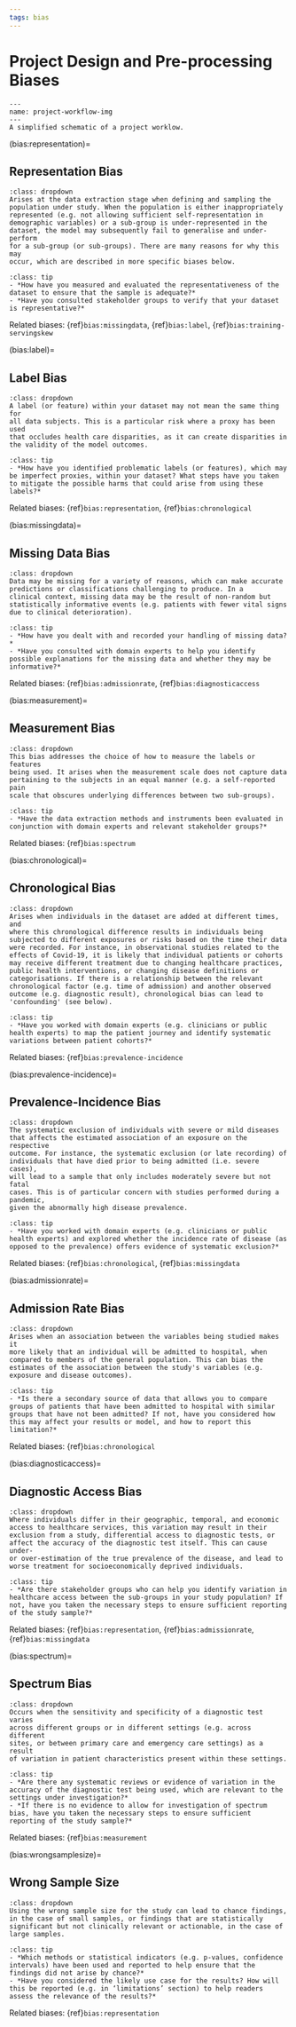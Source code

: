 ```yaml
---
tags: bias
---
```


# Project Design and Pre-processing Biases

```{figure} /images/p.png
---
name: project-workflow-img
---
A simplified schematic of a project worklow.
```

(bias:representation)=
## Representation Bias

```{admonition} Definition
:class: dropdown
Arises at the data extraction stage when defining and sampling the
population under study. When the population is either inappropriately
represented (e.g. not allowing sufficient self-representation in
demographic variables) or a sub-group is under-represented in the
dataset, the model may subsequently fail to generalise and under-perform
for a sub-group (or sub-groups). There are many reasons for why this may
occur, which are described in more specific biases below.
```

```{admonition} Deliberative Prompts
:class: tip
- *How have you measured and evaluated the representativeness of the dataset to ensure that the sample is adequate?*
- *Have you consulted stakeholder groups to verify that your dataset is representative?*
```

Related biases: {ref}`bias:missingdata`, {ref}`bias:label`, {ref}`bias:training-servingskew`

(bias:label)=
## Label Bias

```{admonition} Definition
:class: dropdown
A label (or feature) within your dataset may not mean the same thing for
all data subjects. This is a particular risk where a proxy has been used
that occludes health care disparities, as it can create disparities in
the validity of the model outcomes.
```

```{admonition} Deliberative Prompts
:class: tip
- *How have you identified problematic labels (or features), which may be imperfect proxies, within your dataset? What steps have you taken to mitigate the possible harms that could arise from using these labels?*
```

Related biases: {ref}`bias:representation`, {ref}`bias:chronological`

(bias:missingdata)=
## Missing Data Bias

```{admonition} Definition
:class: dropdown
Data may be missing for a variety of reasons, which can make accurate predictions or classifications challenging to produce. In a
clinical context, missing data may be the result of non-random but
statistically informative events (e.g. patients with fewer vital signs
due to clinical deterioration).
```

```{admonition} Deliberative Prompts
:class: tip
- *How have you dealt with and recorded your handling of missing data?*
- *Have you consulted with domain experts to help you identify possible explanations for the missing data and whether they may be informative?*
```

Related biases: {ref}`bias:admissionrate`, {ref}`bias:diagnosticaccess`

(bias:measurement)=
## Measurement Bias

```{admonition} Definition
:class: dropdown
This bias addresses the choice of how to measure the labels or features
being used. It arises when the measurement scale does not capture data
pertaining to the subjects in an equal manner (e.g. a self-reported pain
scale that obscures underlying differences between two sub-groups).
```

```{admonition} Deliberative Prompts
:class: tip
- *Have the data extraction methods and instruments been evaluated in conjunction with domain experts and relevant stakeholder groups?*
```

Related biases: {ref}`bias:spectrum`

(bias:chronological)=
## Chronological Bias

```{admonition} Definition
:class: dropdown
Arises when individuals in the dataset are added at different times, and
where this chronological difference results in individuals being
subjected to different exposures or risks based on the time their data
were recorded. For instance, in observational studies related to the
effects of Covid-19, it is likely that individual patients or cohorts
may receive different treatment due to changing healthcare practices,
public health interventions, or changing disease definitions or
categorisations. If there is a relationship between the relevant
chronological factor (e.g. time of admission) and another observed
outcome (e.g. diagnostic result), chronological bias can lead to
'confounding' (see below).
```

```{admonition} Deliberative Prompts
:class: tip
- *Have you worked with domain experts (e.g. clinicians or public health experts) to map the patient journey and identify systematic variations between patient cohorts?*
```

Related biases: {ref}`bias:prevalence-incidence`

(bias:prevalence-incidence)=
## Prevalence-Incidence Bias

```{admonition} Definition
:class: dropdown
The systematic exclusion of individuals with severe or mild diseases
that affects the estimated association of an exposure on the respective
outcome. For instance, the systematic exclusion (or late recording) of
individuals that have died prior to being admitted (i.e. severe cases),
will lead to a sample that only includes moderately severe but not fatal
cases. This is of particular concern with studies performed during a pandemic,
given the abnormally high disease prevalence.
```

```{admonition} Deliberative Prompts
:class: tip
- *Have you worked with domain experts (e.g. clinicians or public health experts) and explored whether the incidence rate of disease (as opposed to the prevalence) offers evidence of systematic exclusion?*
```

Related biases: {ref}`bias:chronological`, {ref}`bias:missingdata`

(bias:admissionrate)=
## Admission Rate Bias

```{admonition} Definition
:class: dropdown
Arises when an association between the variables being studied makes it
more likely that an individual will be admitted to hospital, when
compared to members of the general population. This can bias the
estimates of the association between the study's variables (e.g.
exposure and disease outcomes).
```

```{admonition} Deliberative Prompts
:class: tip
- *Is there a secondary source of data that allows you to compare groups of patients that have been admitted to hospital with similar groups that have not been admitted? If not, have you considered how this may affect your results or model, and how to report this limitation?*
```

Related biases: {ref}`bias:chronological`

(bias:diagnosticaccess)=
## Diagnostic Access Bias

```{admonition} Definition
:class: dropdown
Where individuals differ in their geographic, temporal, and economic
access to healthcare services, this variation may result in their
exclusion from a study, differential access to diagnostic tests, or
affect the accuracy of the diagnostic test itself. This can cause under-
or over-estimation of the true prevalence of the disease, and lead to
worse treatment for socioeconomically deprived individuals.
```

```{admonition} Deliberative Prompts
:class: tip
- *Are there stakeholder groups who can help you identify variation in healthcare access between the sub-groups in your study population? If not, have you taken the necessary steps to ensure sufficient reporting of the study sample?*
```

Related biases: {ref}`bias:representation`, {ref}`bias:admissionrate`, {ref}`bias:missingdata`

(bias:spectrum)=
## Spectrum Bias

```{admonition} Definition
:class: dropdown
Occurs when the sensitivity and specificity of a diagnostic test varies
across different groups or in different settings (e.g. across different
sites, or between primary care and emergency care settings) as a result
of variation in patient characteristics present within these settings.
```

```{admonition} Deliberative Prompts
:class: tip
- *Are there any systematic reviews or evidence of variation in the accuracy of the diagnostic test being used, which are relevant to the settings under investigation?*
- *If there is no evidence to allow for investigation of spectrum bias, have you taken the necessary steps to ensure sufficient reporting of the study sample?*
```

Related biases: {ref}`bias:measurement`

(bias:wrongsamplesize)=
## Wrong Sample Size

```{admonition} Definition
:class: dropdown
Using the wrong sample size for the study can lead to chance findings,
in the case of small samples, or findings that are statistically
significant but not clinically relevant or actionable, in the case of
large samples.
```

```{admonition} Deliberative Prompts
:class: tip
- *Which methods or statistical indicators (e.g. p-values, confidence intervals) have been used and reported to help ensure that the findings did not arise by chance?*
- *Have you considered the likely use case for the results? How will this be reported (e.g. in ‘limitations’ section) to help readers assess the relevance of the results?*
```

Related biases: {ref}`bias:representation`
